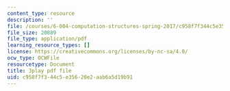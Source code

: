 ```yaml
---
content_type: resource
description: ''
file: /courses/6-004-computation-structures-spring-2017/c958f7f344c5e35620e2aab6a5d19b91_-RqKDpeILyU.pdf
file_size: 20889
file_type: application/pdf
learning_resource_types: []
license: https://creativecommons.org/licenses/by-nc-sa/4.0/
ocw_type: OCWFile
resourcetype: Document
title: 3play pdf file
uid: c958f7f3-44c5-e356-20e2-aab6a5d19b91
---
```

